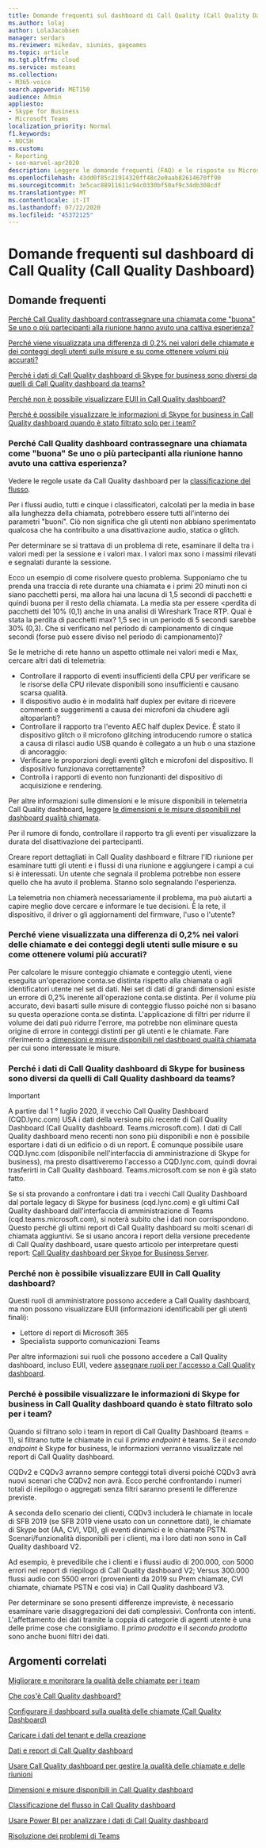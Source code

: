 ```yaml
---
title: Domande frequenti sul dashboard di Call Quality (Call Quality Dashboard)
ms.author: lolaj
author: LolaJacobsen
manager: serdars
ms.reviewer: mikedav, siunies, gageames
ms.topic: article
ms.tgt.pltfrm: cloud
ms.service: msteams
ms.collection:
- M365-voice
search.appverid: MET150
audience: Admin
appliesto:
- Skype for Business
- Microsoft Teams
localization_priority: Normal
f1.keywords:
- NOCSH
ms.custom:
- Reporting
- seo-marvel-apr2020
description: Leggere le domande frequenti (FAQ) e le risposte su Microsoft teams Call Quality Dashboard (Call Quality Dashboard).
ms.openlocfilehash: 43dd0f85c21914320ff48c2e0aab82614670ff90
ms.sourcegitcommit: 3e5cac88911611c94c0330bf50af9c34db308cdf
ms.translationtype: MT
ms.contentlocale: it-IT
ms.lasthandoff: 07/22/2020
ms.locfileid: "45372125"
---
```

# <a name="call-quality-dashboard-cqd-frequently-asked-questions-faq"></a>Domande frequenti sul dashboard di Call Quality (Call Quality Dashboard)

## <a name="frequently-asked-questions"></a>Domande frequenti

[Perché Call Quality dashboard contrassegnare una chiamata come "buona" Se uno o più partecipanti alla riunione hanno avuto una cattiva esperienza?](#why-does-cqd-mark-a-call-as-good-if-one-or-more-meeting-participants-had-a-poor-experience)

[Perché viene visualizzata una differenza di 0,2% nei valori delle chiamate e dei conteggi degli utenti sulle misure e su come ottenere volumi più accurati?](#why-do-i-see-up-to-02-difference-in-call-and-user-count-values-on-measures-and-how-to-get-most-accurate-volumes)

[Perché i dati di Call Quality dashboard di Skype for business sono diversi da quelli di Call Quality dashboard da teams?](#why-is-cqd-data-from-skype-for-business-different-than-cqd-data-from-teams)

[Perché non è possibile visualizzare EUII in Call Quality dashboard?](#why-cant-i-see-euii-in-cqd)

[Perché è possibile visualizzare le informazioni di Skype for business in Call Quality dashboard quando è stato filtrato solo per i team?](#why-am-i-seeing-skype-for-business-information-in-cqd-when-ive-filtered-for-teams-only)

### <a name="why-does-cqd-mark-a-call-as-good-if-one-or-more-meeting-participants-had-a-poor-experience"></a>Perché Call Quality dashboard contrassegnare una chiamata come "buona" Se uno o più partecipanti alla riunione hanno avuto una cattiva esperienza?

Vedere le regole usate da Call Quality dashboard per la [classificazione del flusso](stream-classification-in-call-quality-dashboard.md).
 
Per i flussi audio, tutti e cinque i classificatori, calcolati per la media in base alla lunghezza della chiamata, potrebbero essere tutti all'interno dei parametri "buoni". Ciò non significa che gli utenti non abbiano sperimentato qualcosa che ha contribuito a una disattivazione audio, statica o glitch. 

Per determinare se si trattava di un problema di rete, esaminare il delta tra i valori medi per la sessione e i valori max. I valori max sono i massimi rilevati e segnalati durante la sessione.
 
Ecco un esempio di come risolvere questo problema. Supponiamo che tu prenda una traccia di rete durante una chiamata e i primi 20 minuti non ci siano pacchetti persi, ma allora hai una lacuna di 1,5 secondi di pacchetti e quindi buona per il resto della chiamata. La media sta per essere <perdita di pacchetti del 10% (0,1) anche in una analisi di Wireshark Trace RTP. Qual è stata la perdita di pacchetti max? 1,5 sec in un periodo di 5 secondi sarebbe 30% (0,3). Che si verificano nel periodo di campionamento di cinque secondi (forse può essere diviso nel periodo di campionamento)?
 
Se le metriche di rete hanno un aspetto ottimale nei valori medi e Max, cercare altri dati di telemetria: 
- Controllare il rapporto di eventi insufficienti della CPU per verificare se le risorse della CPU rilevate disponibili sono insufficienti e causano scarsa qualità. 
- Il dispositivo audio è in modalità half duplex per evitare di ricevere commenti e suggerimenti a causa dei microfoni da chiudere agli altoparlanti? 
- Controllare il rapporto tra l'evento AEC half duplex Device. È stato il dispositivo glitch o il microfono glitching introducendo rumore o statica a causa di rilasci audio USB quando è collegato a un hub o una stazione di ancoraggio:  
- Verificare le proporzioni degli eventi glitch e microfoni del dispositivo. Il dispositivo funzionava correttamente?  
- Controlla i rapporti di evento non funzionanti del dispositivo di acquisizione e rendering.


Per altre informazioni sulle dimensioni e le misure disponibili in telemetria Call Quality dashboard, leggere [le dimensioni e le misure disponibili nel dashboard qualità chiamata](dimensions-and-measures-available-in-call-quality-dashboard.md).

Per il rumore di fondo, controllare il rapporto tra gli eventi per visualizzare la durata del disattivazione dei partecipanti.
 
Creare report dettagliati in Call Quality dashboard e filtrare l'ID riunione per esaminare tutti gli utenti e i flussi di una riunione e aggiungere i campi a cui si è interessati. Un utente che segnala il problema potrebbe non essere quello che ha avuto il problema. Stanno solo segnalando l'esperienza.
 
La telemetria non chiamerà necessariamente il problema, ma può aiutarti a capire meglio dove cercare e informare le tue decisioni. È la rete, il dispositivo, il driver o gli aggiornamenti del firmware, l'uso o l'utente?

### <a name="why-do-i-see-up-to-02-difference-in-call-and-user-count-values-on-measures-and-how-to-get-most-accurate-volumes"></a>Perché viene visualizzata una differenza di 0,2% nei valori delle chiamate e dei conteggi degli utenti sulle misure e su come ottenere volumi più accurati? 
Per calcolare le misure conteggio chiamate e conteggio utenti, viene eseguita un'operazione conta.se distinta rispetto alla chiamata o agli identificatori utente nel set di dati. Nei set di dati di grandi dimensioni esiste un errore di 0,2% inerente all'operazione conta.se distinta. Per il volume più accurato, devi basarti sulle misure di conteggio flusso poiché non si basano su questa operazione conta.se distinta. L'applicazione di filtri per ridurre il volume dei dati può ridurre l'errore, ma potrebbe non eliminare questa origine di errore in conteggi distinti per gli utenti e le chiamate. Fare riferimento a [dimensioni e misure disponibili nel dashboard qualità chiamata](dimensions-and-measures-available-in-call-quality-dashboard.md) per cui sono interessate le misure.


### <a name="why-is-cqd-data-from-skype-for-business-different-than-cqd-data-from-teams"></a>Perché i dati di Call Quality dashboard di Skype for business sono diversi da quelli di Call Quality dashboard da teams? 


> [!IMPORTANT]
> A partire dal 1 ° luglio 2020, il vecchio Call Quality Dashboard (CQD.lync.com) USA i dati della versione più recente di Call Quality Dashboard (Call Quality dashboard. Teams.microsoft.com). I dati di Call Quality dashboard meno recenti non sono più disponibili e non è possibile esportare i dati di un edificio o di un report. È comunque possibile usare CQD.lync.com (disponibile nell'interfaccia di amministrazione di Skype for business), ma presto disattiveremo l'accesso a CQD.lync.com, quindi dovrai trasferirti in Call Quality dashboard. Teams.microsoft.com se non è già stato fatto.


Se si sta provando a confrontare i dati tra i vecchi Call Quality Dashboard dal portale legacy di Skype for business (cqd.lync.com) e gli ultimi Call Quality dashboard dall'interfaccia di amministrazione di Teams (cqd.teams.microsoft.com), si noterà subito che i dati non corrispondono. Questo perché gli ultimi report di Call Quality dashboard su molti scenari di chiamata aggiuntivi. Se si usano ancora i report della versione precedente di Call Quality dashboard, usare questo articolo per interpretare questi report: [Call Quality dashboard per Skype for Business Server](https://docs.microsoft.com/skypeforbusiness/management-tools/call-quality-dashboard/call-quality-dashboard).


  
### <a name="why-cant-i-see-euii-in-cqd"></a>Perché non è possibile visualizzare EUII in Call Quality dashboard?

Questi ruoli di amministratore possono accedere a Call Quality dashboard, ma non possono visualizzare EUII (informazioni identificabili per gli utenti finali):
- Lettore di report di Microsoft 365
- Specialista supporto comunicazioni Teams

Per altre informazioni sui ruoli che possono accedere a Call Quality dashboard, incluso EUII, vedere [assegnare ruoli per l'accesso a Call Quality dashboard](turning-on-and-using-call-quality-dashboard.md#assign-admin-roles-for-access-to-cqd).

### <a name="why-am-i-seeing-skype-for-business-information-in-cqd-when-ive-filtered-for-teams-only"></a>Perché è possibile visualizzare le informazioni di Skype for business in Call Quality dashboard quando è stato filtrato solo per i team?

Quando si filtrano solo i team in report di Call Quality Dashboard (teams = 1), si filtrano tutte le chiamate in cui il *primo endpoint* è teams. Se il *secondo endpoint* è Skype for business, le informazioni verranno visualizzate nel report di Call Quality dashboard.

CQDv2 e CQDv3 avranno sempre conteggi totali diversi poiché CQDv3 avrà nuovi scenari che CQDv2 non avrà. Ecco perché confrontando i numeri totali di riepilogo o aggregati senza filtri saranno presenti le differenze previste.  

A seconda dello scenario dei clienti, CQDv3 includerà le chiamate in locale di SFB 2019 (se SFB 2019 viene usato con un connettore dati), le chiamate di Skype bot (AA, CVI, VDI), gli eventi dinamici e le chiamate PSTN. Scenari/funzionalità disponibili per i clienti, ma i loro dati non sono in Call Quality dashboard V2.

Ad esempio, è prevedibile che i clienti e i flussi audio di 200.000, con 5000 errori nel report di riepilogo di Call Quality dashboard V2; Versus 300.000 flussi audio con 5500 errori (provenienti da 2019 su Prem chiamate, CVI chiamate, chiamate PSTN e così via) in Call Quality dashboard V3.

Per determinare se sono presenti differenze impreviste, è necessario esaminare varie disaggregazioni dei dati complessivi.  Confronta con intenti.  L'affettamento dei dati tramite la coppia di categorie di agenti utente è una delle prime cose che consigliamo.  Il *primo prodotto* e il *secondo prodotto* sono anche buoni filtri dei dati.  


## <a name="related-topics"></a>Argomenti correlati

[Migliorare e monitorare la qualità delle chiamate per i team](monitor-call-quality-qos.md)

[Che cos'è Call Quality dashboard?](CQD-what-is-call-quality-dashboard.md)

[Configurare il dashboard sulla qualità delle chiamate (Call Quality Dashboard)](turning-on-and-using-call-quality-dashboard.md)

[Caricare i dati del tenant e della creazione](CQD-upload-tenant-building-data.md)

[Dati e report di Call Quality dashboard](CQD-data-and-reports.md)

[Usare Call Quality dashboard per gestire la qualità delle chiamate e delle riunioni](quality-of-experience-review-guide.md)

[Dimensioni e misure disponibili in Call Quality dashboard](dimensions-and-measures-available-in-call-quality-dashboard.md)

[Classificazione del flusso in Call Quality dashboard](stream-classification-in-call-quality-dashboard.md)

[Usare Power BI per analizzare i dati di Call Quality dashboard](CQD-Power-BI-query-templates.md)

[Risoluzione dei problemi di Teams](https://docs.microsoft.com/MicrosoftTeams/troubleshoot/teams)